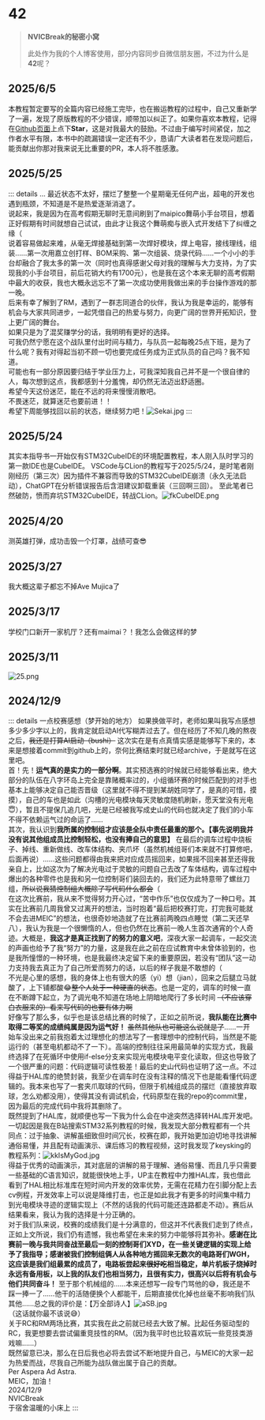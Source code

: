# 42
>
> **NVICBreak的秘密小窝**
>
> 此处作为我的个人博客使用，部分内容同步自微信朋友圈，不过为什么是**42**呢？

## 2025/6/5

本教程暂定要写的全篇内容已经施工完毕，也在搬运教程的过程中，自己又重新学了一遍，发现了原版教程的不少错误，顺带加以纠正了。如果你喜欢本教程，记得在[Github页面](https://github.com/SUT-DTS/SUT-DTS.github.io)上点下**Star**，这是对我最大的鼓励。不过由于编写时间紧促，加之作者水平有限，本书中的疏漏错误一定还有不少，恳请广大读者若在发现问题后，能贡献出你那对我来说无比重要的PR，本人将不胜感激。

## 2025/5/25

::: details ...
最近状态不太好，摆烂了整整一个星期毫无任何产出，超电的开发也遇到瓶颈，不知道是不是热爱逐渐消退了。  
说起来，我是因为在高考假期无聊时无意间刷到了maipico舞萌小手台项目，想着正好假期有时间就想自己试试，由此才让我这个舞萌痴与嵌入式开发结下了纠缠之缘（  
说着容易做起来难，从毫无焊接基础到第一次焊好模块，焊上电容，接线理线，组装……第一次用嘉立创打样、BOM采购、第一次组装、烧录代码……一个小小的手台却融合了我太多的第一次（同时也真得感谢父母对我的理解与大力支持，为了实现我的小手台项目，前后花销大约有1700元），也是我在这个本来无聊的高考假期中最大的收获，我也大概永远忘不了第一次成功使用我做出来的手台操作游戏的那一晚。  
后来有幸了解到了RM，遇到了一群志同道合的伙伴，我认为我是幸运的，能够有机会与大家共同进步，一起凭借自己的热爱与努力，向更广阔的世界开拓知识，登上更广阔的舞台。  
如果只是为了混奖赚学分的话，我明明有更好的选择。  
可我仍然宁愿在这个战队里付出时间与精力，与队员一起每晚25点下班，是为了什么呢？我有对得起当初不顾一切也要完成任务成为正式队员的自己吗？我不知道。  
可能也有一部分原因要归结于学业压力上，可我深知我自己并不是一个很自律的人，每次想到这点，我都感到十分羞愧，却仍然无法迈出舒适圈。  
希望今天这份迷茫，能在不远的将来慢慢消散吧。  
不畏迷茫，就算迷茫也要前进！！  
希望下周能够找回以前的状态，继续努力吧！![Sekai.jpg](images/SomethingJustLikeThis/Sekai.jpg)
:::

## 2025/5/24

其实本指导书一开始仅有STM32CubeIDE的环境配置教程，本人刚入队时学习的第一款IDE也是CubeIDE。
VSCode与CLion的教程写于2025/5/24，是时笔者刚刚经历（第三次）因为插件不兼容而导致的STM32CubeIDE崩溃（永久无法启动），ChatGPT在分析错误报告后含泪建议卸载重装（三回啊三回）。
至此笔者已然破防，愤而弃坑STM32CubeIDE，转战CLion。![fkCubeIDE.png](images/SomethingJustLikeThis/fkCubeIDE.png)

## 2025/4/20

测英雄打弹，成功击毁一个灯罩，战绩可查😎

## 2025/3/27

我大概这辈子都忘不掉Ave Mujica了

## 2025/3/17

学校门口新开一家机厅？还有maimai？！我怎么会做这样的梦

## 2025/3/11

![25.png](images/SomethingJustLikeThis/25.png)

## 2024/12/9

::: details 一点校赛感想（梦开始的地方）
如果换做平时，老师如果叫我写点感想多少多少字以上的，我肯定就启动AI代写糊弄过去了。但在经历了不知几晚的熬夜之后，~~我还是打算AI启动（bushi）~~ 这次实在是有点真情实感是能够写下来的，本来是想接着commit到github上的，奈何比赛结束时就已经archive，于是就写在这里吧。  
首！先！**运气真的是实力的一部分啊**。其实预选赛的时候就已经能够看出来，绝大部分的队伍在八字环岛上完全是靠赌概率过的，小组循环赛的时候匹配到的对手也基本上能够决定自己能否晋级（这里就不得不提到某胡姓同学了，是真的可惜，摸摸），自己的车也是如此（沟槽的光电模块每天灵敏度随机刷新，愿天堂没有光电😇），暂且不提保几追几吧，光是已经被我写成史山的代码也就决定了我们的小车不得不依赖运气过的命运了……  
其次，我认识到**我所属的控制组才应该是全队中责任最重的那个。【事先说明我并没有说其他组成员比控制轻松，也没有捧自己的意思】** 在最后的调车过程中烧板子、掉线、重新做线、改车体结构、夹爪坏（虽然机械组哥们本来就不打算修吧，后面再说）……这些问题都得由我来把对应成员摇回来，如果摇不回来甚至还得我亲自上，比如这次为了解决光电过于灵敏的问题自己去改了车体结构，调车过程中爆出的各种零件也是我和另一位控制哥们装回去的，我们还为此特意带了螺丝刀组，~~所以说我猜控制组大概除了写代码什么都会~~（  
在这次比赛前，我从来不觉得努力开心过，“苦中作乐”也仅仅成为了一种口号。其实在比赛前几周我曾又过离开的想法，当时抱着“最后把校赛打完，打完我可能就不会去进MEIC”的想法，也很奇妙地造就了在比赛前两晚四点睡觉（第二天还早八），我认为我是一个很懒惰的人，但也仍然在比赛前一晚人生首次通宵的个人奇迹。大概是，**我这才是真正找到了的努力的意义吧**，深夜大家一起调车，一起交流的声画也给予了我“努力”的力量，这是我在此之前在应试教育中未曾体验到的，也是我所憧憬的一种环境，也是我最终决定留下来的重要原因，若没有“团队”这一动力支持我去真正为了自己所爱而努力的话，以后的样子我是不敢想的（  
不光是心里的感想，我的身体上也有很大的感（yi）想（jian），回来之后腿立马就酸了，上下铺都酸😂~~整个人处于一种硬直的状态~~。也是一定的，调车的时候一直在不断蹲下起立，为了调光电不知道在场地上阴暗地爬行了多长时间 ~~（不应该穿白衣服来的）看来写代码的也要有体力啊~~  
好像写了那么多，似乎也是该总结比赛的时候了，正如之前所说，**我队能在比赛中取得二等奖的成绩纯属是因为运气好！** ~~虽然其他队也可能这么说就是了~~……一开始车没出来之前我抱着太过理想化的想法写了一套理想中的控制代码，当然是不能运行的（甚至电机都动不了一下）。高端的控制往往采用最简单的实现方式，我最终选择了在死循环中使用if-else分支来实现光电模块电平变化读取，但这也导致了一个很严重的问题：代码逻辑可读性极差！最后的史山代码也证明了这一点。不过得益于HAL库的绝赞封装，我至少在调车时在没有注释的情况下也是能看懂代码逻辑的。我本来也写了一套夹爪取球的代码，但限于机械组成员的摆烂（直接放弃取球，怎么劝都没用），使得其没有调试机会，代码原型在我的repo的commit里，因为最后的完成代码中我将其删除了。  
既然提到了HAL库，就顺便也写一下我为什么会在中途突然选择转HAL库开发吧。一切起因是我在B站搜索STM32系列教程的时候，我发现大部分教程都有一个共同点：过于抽象、讲解虽细致但时间冗长，校赛在即，我开始更加迫切地寻找讲解通俗易懂，并且配有动画演示、课后练习的教程视频，这时我发现了keysking的教程系列：![kkIsMyGod.jpg](images/SomethingJustLikeThis/kkIsMyGod.jpg)  
得益于优秀的动画演示，其对底层的讲解的易于理解、通俗易懂、而且几乎只需要一些基础的C语言知识，就能很快地上手，UP主在教程中力推HAL库，我也借此看到了HAL相比标准库在短时间内开发的效率优势，无需在花精力在引脚分配上去cv例程，开发效率上可以说是降维打击，也正是如此我才有更多的时间集中精力到光电模块寻迹的逻辑实现上（不然的话我的代码可能还连路都走不动）。赛后从结果看来，我认为我的选择是十分正确的。  
对于我们队来说，校赛的成绩我们是十分满意的，但这并不代表我们走到了终点，正如上文所说，我们仍有遗憾，我也希望在未来的努力中能够将其弥补。**感谢在比赛前一晚与我共同奋战至最后一刻的控制哥们XYD，在一些关键逻辑的实现上给予了我指导；感谢被我们控制组俩人从各种地方摇回来无数次的电路哥们WGH，这应该是我们组最累的成员了，电路板尝起来~~很好吃~~相当稳定，单片机板子烧掉时永远有备用板，以上我的队友们也相当努力，且很有实力，很高兴以后将有机会与他们共同奋斗！** 至于那个机械组的……本来还想写一段专门骂他的😅，我还是不踩一捧一了……他干的活随便换个人都能干，后期直接优化掉也丝毫不影响我们队其他……总之我的评价是：【万全部诗人】![aSB.jpg](images/SomethingJustLikeThis/aSB.jpg)  
（这话就你最不该说😅）  
关于RC和RM两场比赛，其实我在此之前就已经去大致了解。比起任务驱动型的RC，我更想要去尝试偏重竞技性的RM。（因为我平时也比较喜欢玩一些竞技类游戏嘛……）  
既然留意已决，那么在日后我也必将去尝试不断地提升自己，与MEIC的大家一起为热爱而战，尽我自己所能为战队做出属于自己的贡献。  
Per Aspera Ad Astra.  
MEIC，加油！  
2024/12/9  
NVICBreak  
于宿舍温暖的小床上
:::
